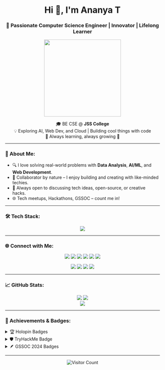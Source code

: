 <h1 align="center">Hi 👋, I'm Ananya T</h1>
<h3 align="center">🚀 Passionate Computer Science Engineer | Innovator | Lifelong Learner</h3>

<p align="center">
  <img src="https://media.giphy.com/media/qgQUggAC3Pfv687qPC/giphy.gif" width="250" height="250" />
</p>

<p align="center">
  🎓 BE CSE @ <strong>JSS College</strong> <br>
  💡 Exploring AI, Web Dev, and Cloud | Building cool things with code <br>
  🌱 Always learning, always growing 🌟
</p>

---

### 🧠 About Me:
- 🔍 I love solving real-world problems with **Data Analysis**, **AI/ML**, and **Web Development**.
- 🤝 Collaborator by nature – I enjoy building and creating with like-minded techies.
- 💬 Always open to discussing tech ideas, open-source, or creative hacks.
- 🌐 Tech meetups, Hackathons, GSSOC – count me in!

---

### 🛠️ Tech Stack:
<p align="center">
  <img src="https://skillicons.dev/icons?i=java,python,fastapi,tensorflow,pytorch,opencv,aws,vercel,git,github,vscode,figma,linux,html,css,js,react,mysql" />
</p>

---

### 🌐 Connect with Me:
<p align="center">
  <a href="https://dev.to/ananya14"><img src="https://skillicons.dev/icons?i=devto" /></a>
  <a href="https://www.linkedin.com/in/ananya-t-52a82524a/"><img src="https://skillicons.dev/icons?i=linkedin" /></a>
  <a href="https://stackoverflow.com/users/25868913"><img src="https://skillicons.dev/icons?i=stackoverflow" /></a>
  <a href="https://instagram.com/0814_ananya"><img src="https://skillicons.dev/icons?i=instagram" /></a>
  <a href="https://www.behance.net/ananyat1"><img src="https://skillicons.dev/icons?i=behance" /></a>
  <a href="https://medium.com/@14ananya.anna"><img src="https://skillicons.dev/icons?i=medium" /></a>
</p>

<p align="center">
  <a href="https://www.codechef.com/users/anu0814"><img src="https://img.shields.io/badge/CodeChef-5B4638?style=for-the-badge&logo=codechef&logoColor=white" /></a>
  <a href="https://www.hackerrank.com/profile/14ananya_anna"><img src="https://img.shields.io/badge/HackerRank-2EC866?style=for-the-badge&logo=HackerRank&logoColor=white" /></a>
  <a href="https://leetcode.com/u/user8879xw/"><img src="https://img.shields.io/badge/LeetCode-FFA116?style=for-the-badge&logo=LeetCode&logoColor=black" /></a>
  <a href="https://www.hackerearth.com/@ananyaevara/"><img src="https://img.shields.io/badge/HackerEarth-323754?style=for-the-badge&logo=HackerEarth&logoColor=white" /></a>
</p>

---

### 📈 GitHub Stats:
<p align="center">
  <img src="https://github-readme-stats.vercel.app/api?username=Anu142004&show_icons=true&theme=radical" />
  <img src="https://github-readme-stats.vercel.app/api/top-langs/?username=Anu142004&layout=compact&theme=radical" />
  <br>
  <img src="https://streak-stats.demolab.com?user=Anu142004&theme=dracula&exclude_days=Sun" />
</p>

---

### 🏅 Achievements & Badges:
<details>
  <summary>🏆 Holopin Badges</summary>
  <a href="https://holopin.io/@anu142004">
    <img src="https://holopin.me/anu142004" alt="Holopin Badges" />
  </a>
</details>

<details>
  <summary>🛡️ TryHackMe Badge</summary>
  <img src="https://tryhackme-badges.s3.amazonaws.com/14ananyaanna08.png" alt="TryHackMe Badge" />
</details>

<details>
  <summary>🪶 GSSOC 2024 Badges</summary>
  <div align="center">
    <img src="https://raw.githubusercontent.com/GSSoC24/Postman-Challenge/main/docs/assets/Postman%20White.png" width="100px" />
    <img src="https://raw.githubusercontent.com/GSSoC24/Hack-Web3Conf/refs/heads/main/assets/Hack-Web3Conf%202024%20Badge%20(2).png" width="100px" />
    <img src="https://raw.githubusercontent.com/GSSoC24/Postman-Challenge/main/docs/assets/1.png" width="100px" />
    <img src="https://raw.githubusercontent.com/GSSoC24/Postman-Challenge/main/docs/assets/2.png" width="100px" />
    <img src="https://raw.githubusercontent.com/GSSoC24/Postman-Challenge/main/docs/assets/3.png" width="100px" />
    <img src="https://raw.githubusercontent.com/GSSoC24/Postman-Challenge/main/docs/assets/4.png" width="100px" />
    <img src="https://raw.githubusercontent.com/GSSoC24/Postman-Challenge/main/docs/assets/5.png" width="100px" />
  </div>
</details>

---

<p align="center">
  <img src="https://visitcount.itsvg.in/api?id=Anu142004&icon=0&color=0" alt="Visitor Count" />
</p>
